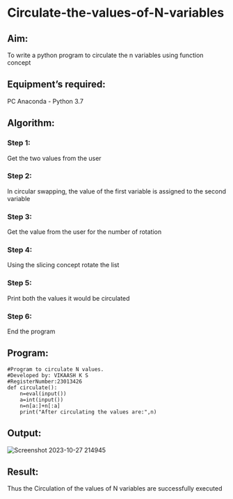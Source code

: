 # Circulate-the-values-of-N-variables
## Aim:
To write a python program to circulate the n variables using function concept
## Equipment’s required:
PC
Anaconda - Python 3.7
## Algorithm: 
### Step 1: 
Get the two values from the user
### Step 2: 
In circular swapping, the value of the first variable is assigned to the second variable
### Step 3: 
Get the value from the user for the number of rotation
### Step 4: 
Using the slicing concept rotate the list
### Step 5: 
Print both the values it would be circulated
### Step 6: 
End the program
## Program:
~~~
#Program to circulate N values.
#Developed by: VIKAASH K S
#RegisterNumber:23013426
def circulate():
    n=eval(input())
    a=int(input())
    n=n[a:]+n[:a]
    print("After circulating the values are:",n)
~~~
## Output:
![Screenshot 2023-10-27 214945](https://github.com/Vikaash19/Circulate-the-values-of-N-variables/assets/148514589/7a3d0a3c-6a54-4a8a-9591-9573d9fc36fa)
## Result:
Thus the Circulation of the values of N variables are successfully executed

